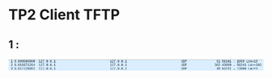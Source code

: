 # TP2 Client TFTP
## 1 : 
![Capture Wireshark des 3 communications relevées.](https://raw.githubusercontent.com/Nathf3/TP_synthese/main/TP2_ClientTFTP/photo/requetteget.png)
